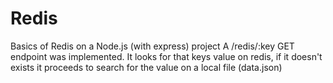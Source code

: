# Redis
Basics of Redis on a Node.js (with express) project
A /redis/:key GET endpoint was implemented. It looks for that keys value on redis, if it doesn't exists it proceeds to search for the value on a local file (data.json)
